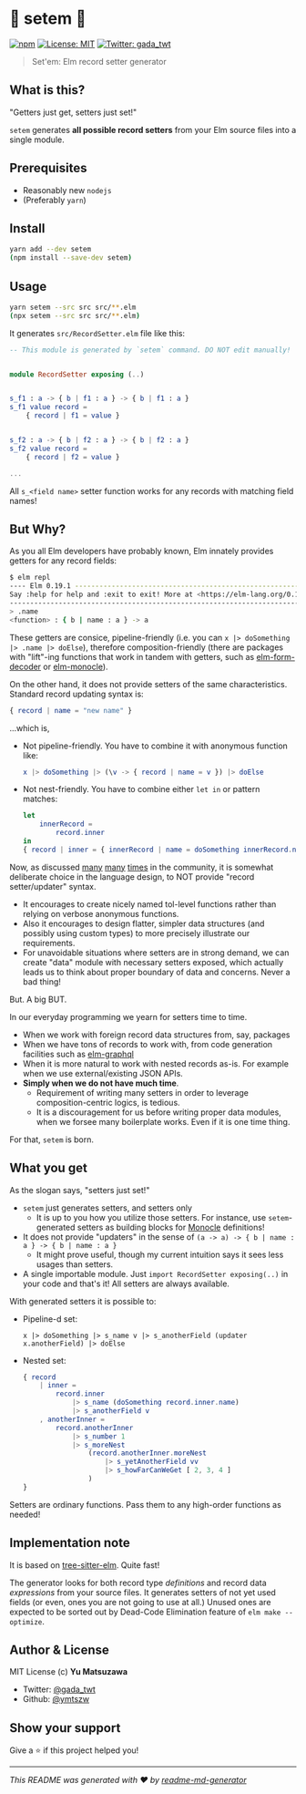 # 🔸 setem 🔸
[![npm](https://img.shields.io/npm/v/setem)](https://www.npmjs.com/package/setem)
[![License: MIT](https://img.shields.io/badge/License-MIT-yellow.svg)](#)
[![Twitter: gada\_twt](https://img.shields.io/twitter/follow/gada\_twt.svg?style=social)](https://twitter.com/gada\_twt)

> Set'em: Elm record setter generator

## What is this?

"Getters just get, setters just set!"

`setem` generates **all possible record setters** from your Elm source files into a single module.

## Prerequisites

- Reasonably new `nodejs`
- (Preferably `yarn`)

## Install

```sh
yarn add --dev setem
(npm install --save-dev setem)
```

## Usage

```sh
yarn setem --src src src/**.elm
(npx setem --src src src/**.elm)
```

It generates `src/RecordSetter.elm` file like this:

```elm
-- This module is generated by `setem` command. DO NOT edit manually!


module RecordSetter exposing (..)


s_f1 : a -> { b | f1 : a } -> { b | f1 : a }
s_f1 value record =
    { record | f1 = value }


s_f2 : a -> { b | f2 : a } -> { b | f2 : a }
s_f2 value record =
    { record | f2 = value }

...
```

All `s_<field name>` setter function works for any records with matching field names!

## But Why?

As you all Elm developers have probably known, Elm innately provides getters for any record fields:

```sh
$ elm repl
---- Elm 0.19.1 ----------------------------------------------------------------
Say :help for help and :exit to exit! More at <https://elm-lang.org/0.19.1/repl>
--------------------------------------------------------------------------------
> .name
<function> : { b | name : a } -> a
```

These getters are consice, pipeline-friendly (i.e. you can `x |> doSomething |> .name |> doElse`), therefore composition-friendly (there are packages with "lift"-ing functions that work in tandem with getters, such as [elm-form-decoder] or [elm-monocle]).

[elm-form-decoder]: https://gihtub.com/arowM/elm-form-decoder
[elm-monocle]: https://github.com/arturopala/elm-monocle

On the other hand, it does not provide setters of the same characteristics.
Standard record updating syntax is:

```elm
{ record | name = "new name" }
```

...which is,

* Not pipeline-friendly. You have to combine it with anonymous function like:
  ```elm
  x |> doSomething |> (\v -> { record | name = v }) |> doElse
  ```
* Not nest-friendly. You have to combine either `let in` or pattern matches:
  ```elm
  let
      innerRecord =
          record.inner
  in
  { record | inner = { innerRecord | name = doSomething innerRecord.name } }
  ```

Now, as discussed
[many](https://groups.google.com/g/elm-discuss/c/46TJImv3LAg/m/4KPo8R6f5QEJ)
[many](https://discourse.elm-lang.org/t/a-record-update-function-operator/4083)
[times](https://discourse.elm-lang.org/t/proposal-record-setters/5920)
in the community, it is somewhat deliberate choice in the language design,
to NOT provide "record setter/updater" syntax.

* It encourages to create nicely named tol-level functions rather than relying on verbose anonymous functions.
* Also it encourages to design flatter, simpler data structures (and possibly using custom types) to more precisely illustrate our requirements.
* For unavoidable situations where setters are in strong demand, we can create "data" module with necessary setters exposed, which actually leads us to think about proper boundary of data and concerns. Never a bad thing!

But. A big BUT.

In our everyday programming we yearn for setters time to time.

* When we work with foreign record data structures from, say, packages
* When we have tons of records to work with, from code generation facilities such as [elm-graphql]
* When it is more natural to work with nested records as-is.
  For example when we use external/existing JSON APIs.
* **Simply when we do not have much time**.
  * Requirement of writing many setters in order to leverage composition-centric logics, is tedious.
  * It is a discouragement for us before writing proper data modules, when we forsee many boilerplate works. Even if it is one time thing.

[elm-graphql]: https://gihtub.com/dillonkearns/elm-graphql

For that, `setem` is born.

## What you get

As the slogan says, "setters just set!"

* `setem` just generates setters, and setters only
  * It is up to you how you utilize those setters.
    For instance, use `setem`-generated setters as building blocks for [Monocle][elm-monocle] definitions!
* It does not provide "updaters" in the sense of `(a -> a) -> { b | name : a } -> { b | name : a }`
  * It might prove useful, though my current intuition says it sees less usages than setters.
* A single importable module. Just `import RecordSetter exposing(..)` in your code and that's it! All setters are always available.

With generated setters it is possible to:

* Pipeline-d set:
  ```
  x |> doSomething |> s_name v |> s_anotherField (updater x.anotherField) |> doElse
  ```
* Nested set:
  ```elm
  { record
      | inner =
          record.inner
              |> s_name (doSomething record.inner.name)
              |> s_anotherField v
      , anotherInner =
          record.anotherInner
              |> s_number 1
              |> s_moreNest
                  (record.anotherInner.moreNest
                      |> s_yetAnotherField vv
                      |> s_howFarCanWeGet [ 2, 3, 4 ]
                  )
  }
  ```

Setters are ordinary functions. Pass them to any high-order functions as needed!

## Implementation note

It is based on [tree-sitter-elm](https://github.com/Razzeee/tree-sitter-elm). Quite fast!

The generator looks for both record type *definitions* and record data *expressions* from your source files.
It generates setters of not yet used fields (or even, ones you are not going to use at all.)
Unused ones are expected to be sorted out by Dead-Code Elimination feature of `elm make --optimize`.

## Author & License

MIT License (c) **Yu Matsuzawa**

* Twitter: [@gada\_twt](https://twitter.com/gada\_twt)
* Github: [@ymtszw](https://github.com/ymtszw)

## Show your support

Give a ⭐️ if this project helped you!


***
_This README was generated with ❤️ by [readme-md-generator](https://github.com/kefranabg/readme-md-generator)_
